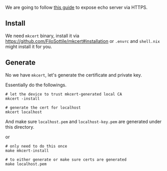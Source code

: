 We are going to follow [this guide](https://web.dev/how-to-use-local-https/#setup) to expose echo server via HTTPS.

## Install

We need `mkcert` binary, install it via https://github.com/FiloSottile/mkcert#installation or `.envrc` and `shell.nix` might install it for you.
## Generate

No we have `mkcert`, let's generate the certificate and private key.

Essentially do the followings.

```
# let the device to trust mkcert-generated local CA
mkcert -install

# generate the cert for localhost
mkcert localhost
```

And make sure `localhost.pem` and `localhost-key.pem` are generated under this directory.

or

```
# only need to do this once
make mkcert-install

# to either generate or make sure certs are generated
make localhost.pem
```

